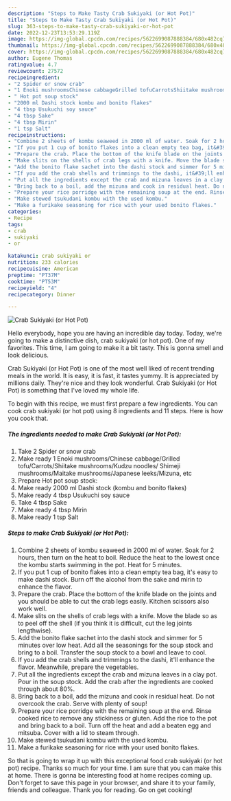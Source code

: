 ```yaml
---
description: "Steps to Make Tasty Crab Sukiyaki (or Hot Pot)"
title: "Steps to Make Tasty Crab Sukiyaki (or Hot Pot)"
slug: 363-steps-to-make-tasty-crab-sukiyaki-or-hot-pot
date: 2022-12-23T13:53:29.119Z
image: https://img-global.cpcdn.com/recipes/5622699087888384/680x482cq70/crab-sukiyaki-or-hot-pot-recipe-main-photo.jpg
thumbnail: https://img-global.cpcdn.com/recipes/5622699087888384/680x482cq70/crab-sukiyaki-or-hot-pot-recipe-main-photo.jpg
cover: https://img-global.cpcdn.com/recipes/5622699087888384/680x482cq70/crab-sukiyaki-or-hot-pot-recipe-main-photo.jpg
author: Eugene Thomas
ratingvalue: 4.7
reviewcount: 27572
recipeingredient:
- "2 Spider or snow crab"
- "1 Enoki mushroomsChinese cabbageGrilled tofuCarrotsShiitake mushroomsKudzu noodles Shimeji mushroomsMaitake mushroomsJapanese leeksMizuna etc"
- " Hot pot soup stock"
- "2000 ml Dashi stock kombu and bonito flakes"
- "4 tbsp Usukuchi soy sauce"
- "4 tbsp Sake"
- "4 tbsp Mirin"
- "1 tsp Salt"
recipeinstructions:
- "Combine 2 sheets of kombu seaweed in 2000 ml of water. Soak for 2 hours, then turn on the heat to boil. Reduce the heat to the lowest once the kombu starts swimming in the pot. Heat for 5 minutes."
- "If you put 1 cup of bonito flakes into a clean empty tea bag, it&#39;s easy to make dashi stock. Burn off the alcohol from the sake and mirin to enhance the flavor."
- "Prepare the crab. Place the bottom of the knife blade on the joints and you should be able to cut the crab legs easily. Kitchen scissors also work well."
- "Make slits on the shells of crab legs with a knife. Move the blade so as to peel off the shell (if you think it is difficult, cut the leg joints lengthwise)."
- "Add the bonito flake sachet into the dashi stock and simmer for 5 minutes over low heat. Add all the seasonings for the soup stock and bring to a boil. Transfer the soup stock to a bowl and leave to cool."
- "If you add the crab shells and trimmings to the dashi, it&#39;ll enhance the flavor. Meanwhile, prepare the vegetables."
- "Put all the ingredients except the crab and mizuna leaves in a clay pot. Pour in the soup stock. Add the crab after the ingredients are cooked through about 80%."
- "Bring back to a boil, add the mizuna and cook in residual heat. Do not overcook the crab. Serve with plenty of soup!"
- "Prepare your rice porridge with the remaining soup at the end. Rinse cooked rice to remove any stickiness or gluten. Add the rice to the pot and bring back to a boil. Turn off the heat and add a beaten egg and mitsuba. Cover with a lid to steam through."
- "Make stewed tsukudani kombu with the used kombu."
- "Make a furikake seasoning for rice with your used bonito flakes."
categories:
- Recipe
tags:
- crab
- sukiyaki
- or

katakunci: crab sukiyaki or 
nutrition: 233 calories
recipecuisine: American
preptime: "PT37M"
cooktime: "PT53M"
recipeyield: "4"
recipecategory: Dinner

---
```



![Crab Sukiyaki (or Hot Pot)](https://img-global.cpcdn.com/recipes/5622699087888384/680x482cq70/crab-sukiyaki-or-hot-pot-recipe-main-photo.jpg)

Hello everybody, hope you are having an incredible day today. Today, we're going to make a distinctive dish, crab sukiyaki (or hot pot). One of my favorites. This time, I am going to make it a bit tasty. This is gonna smell and look delicious.



Crab Sukiyaki (or Hot Pot) is one of the most well liked of recent trending meals in the world. It is easy, it is fast, it tastes yummy. It is appreciated by millions daily. They're nice and they look wonderful. Crab Sukiyaki (or Hot Pot) is something that I've loved my whole life.


To begin with this recipe, we must first prepare a few ingredients. You can cook crab sukiyaki (or hot pot) using 8 ingredients and 11 steps. Here is how you cook that.

<!--inarticleads1-->

##### The ingredients needed to make Crab Sukiyaki (or Hot Pot):

1. Take 2 Spider or snow crab
1. Make ready 1 Enoki mushrooms/Chinese cabbage/Grilled tofu/Carrots/Shiitake mushrooms/Kudzu noodles/ Shimeji mushrooms/Maitake mushrooms/Japanese leeks/Mizuna, etc
1. Prepare  Hot pot soup stock:
1. Make ready 2000 ml Dashi stock (kombu and bonito flakes)
1. Make ready 4 tbsp Usukuchi soy sauce
1. Take 4 tbsp Sake
1. Make ready 4 tbsp Mirin
1. Make ready 1 tsp Salt




<!--inarticleads2-->

##### Steps to make Crab Sukiyaki (or Hot Pot):

1. Combine 2 sheets of kombu seaweed in 2000 ml of water. Soak for 2 hours, then turn on the heat to boil. Reduce the heat to the lowest once the kombu starts swimming in the pot. Heat for 5 minutes.
1. If you put 1 cup of bonito flakes into a clean empty tea bag, it&#39;s easy to make dashi stock. Burn off the alcohol from the sake and mirin to enhance the flavor.
1. Prepare the crab. Place the bottom of the knife blade on the joints and you should be able to cut the crab legs easily. Kitchen scissors also work well.
1. Make slits on the shells of crab legs with a knife. Move the blade so as to peel off the shell (if you think it is difficult, cut the leg joints lengthwise).
1. Add the bonito flake sachet into the dashi stock and simmer for 5 minutes over low heat. Add all the seasonings for the soup stock and bring to a boil. Transfer the soup stock to a bowl and leave to cool.
1. If you add the crab shells and trimmings to the dashi, it&#39;ll enhance the flavor. Meanwhile, prepare the vegetables.
1. Put all the ingredients except the crab and mizuna leaves in a clay pot. Pour in the soup stock. Add the crab after the ingredients are cooked through about 80%.
1. Bring back to a boil, add the mizuna and cook in residual heat. Do not overcook the crab. Serve with plenty of soup!
1. Prepare your rice porridge with the remaining soup at the end. Rinse cooked rice to remove any stickiness or gluten. Add the rice to the pot and bring back to a boil. Turn off the heat and add a beaten egg and mitsuba. Cover with a lid to steam through.
1. Make stewed tsukudani kombu with the used kombu.
1. Make a furikake seasoning for rice with your used bonito flakes.




So that is going to wrap it up with this exceptional food crab sukiyaki (or hot pot) recipe. Thanks so much for your time. I am sure that you can make this at home. There is gonna be interesting food at home recipes coming up. Don't forget to save this page in your browser, and share it to your family, friends and colleague. Thank you for reading. Go on get cooking!
